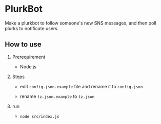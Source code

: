 PlurkBot
===

Make a plurkbot to follow someone's new SNS messages, and then poll plurks to notificate users.

## How to use

1. Prerequirement
   - Node.js

2. Steps
   - edit `config.json.example` file and rename it to `config.json`

   - rename `tz.json.example` to `tz.json`

3. run
   - `node src/index.js`